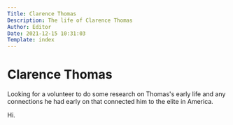 ```yaml
---
Title: Clarence Thomas
Description: The life of Clarence Thomas
Author: Editor
Date: 2021-12-15 10:31:03
Template: index
---
```

# Clarence Thomas
Looking for a volunteer to do some research on Thomas's early life and any connections he had early on that connected him to the elite in America.

Hi.
